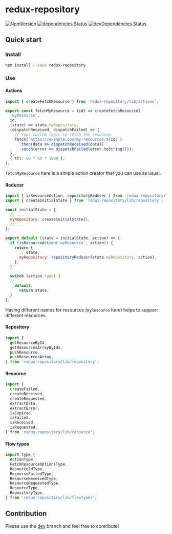 # redux-repository

[![NpmVersion](https://img.shields.io/npm/v/redux-repository.svg)](https://www.npmjs.com/package/redux-repository)
[![dependencies Status](https://david-dm.org/1oginov/redux-repository/status.svg)](https://david-dm.org/1oginov/redux-repository)
[![devDependencies Status](https://david-dm.org/1oginov/redux-repository/dev-status.svg)](https://david-dm.org/1oginov/redux-repository?type=dev)

## Quick start

### Install

```sh
npm install --save redux-repository
```

### Use

#### Actions

```js
import { createFetchResource } from 'redux-repository/lib/actions';

export const fetchMyResource = (id) => createFetchResource(
  'myResource',
  id,
  (state) => state.myRepository,
  (dispatchReceived, dispatchFailed) => {
    // Your custom logic to fetch the resource.
    fetch(`https://example.com/my-resources/${id}`)
      .then(data => dispatchReceived(data))
      .catch(error => dispatchFailed(error.toString()));
  },
  { ttl: 60 * 60 * 1000 },
);
```

`fetchMyResource` here is a simple action creator that you can use as usual.

#### Reducer

```js
import { isResourceAction, repositoryReducer } from 'redux-repository/lib/reducer';
import { createInitialState } from 'redux-repository/lib/repository';

const initialState = {
  // ...
  myRepository: createInitialState(),
  // ...
};

export default (state = initialState, action) => {
  if (isResourceAction('myResource', action)) {
    return {
      ...state,
      myRepository: repositoryReducer(state.myRepository, action),
    };
  }

  switch (action.type) {
  // ...
    default:
      return state;
  }
};
```

Having different names for resources (`myResource` here) helps to support different resources.

#### Repository

```js
import {
  getResourceById,
  getResourcesArrayByIds,
  pushResource,
  pushResourcesArray,
} from 'redux-repository/lib/repository';
```

#### Resource

```js
import {
  createFailed,
  createReceived,
  createRequested,
  extractData,
  extractError,
  isExpired,
  isFailed,
  isReceived,
  isRequested,
} from 'redux-repository/lib/resource';
```

#### Flow types

```js
import type {
  ActionType,
  FetchResourceOptionsType,
  ResourceIdType,
  ResourseFailedType,
  ResourseReceivedType,
  ResourceRequestedType,
  ResourceType,
  RepositoryType,
} from 'redux-repository/lib/flowTypes';
```

## Contribution

Please use the [dev](https://github.com/1oginov/redux-repository/tree/dev) branch and feel free to contribute!
